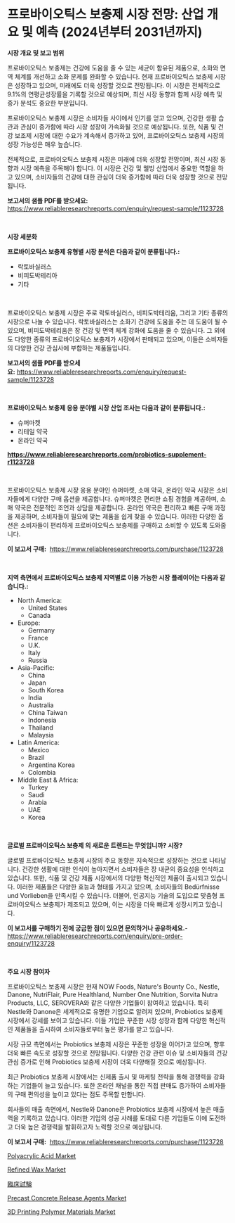 <p><h1>프로바이오틱스 보충제 시장 전망: 산업 개요 및 예측 (2024년부터 2031년까지)</h1></p><p><strong>시장 개요 및 보고 범위</strong></p>
<p><p>프로바이오틱스 보충제는 건강에 도움을 줄 수 있는 세균이 함유된 제품으로, 소화와 면역 체계를 개선하고 소화 문제를 완화할 수 있습니다. 현재 프로바이오틱스 보충제 시장은 성장하고 있으며, 미래에도 더욱 성장할 것으로 전망됩니다. 이 시장은 전체적으로 9.1%의 연평균성장률을 기록할 것으로 예상되며, 최신 시장 동향과 함께 시장 예측 및 증가 분석도 중요한 부분입니다.</p><p>프로바이오틱스 보충제 시장은 소비자들 사이에서 인기를 얻고 있으며, 건강한 생활 습관과 관심이 증가함에 따라 시장 성장이 가속화될 것으로 예상됩니다. 또한, 식품 및 건강 보조제 시장에 대한 수요가 계속해서 증가하고 있어, 프로바이오틱스 보충제 시장의 성장 가능성은 매우 높습니다.</p><p>전체적으로, 프로바이오틱스 보충제 시장은 미래에 더욱 성장할 전망이며, 최신 시장 동향과 시장 예측을 주목해야 합니다. 이 시장은 건강 및 웰빙 산업에서 중요한 역할을 하고 있으며, 소비자들의 건강에 대한 관심이 더욱 증가함에 따라 더욱 성장할 것으로 전망됩니다.</p></p>
<p><strong>보고서의 샘플 PDF를 받으세요:</strong> <a href="https://www.reliableresearchreports.com/enquiry/request-sample/1123728">https://www.reliableresearchreports.com/enquiry/request-sample/1123728</a></p>
<p>&nbsp;</p>
<p><strong>시장 세분화</strong></p>
<p><strong>프로바이오틱스 보충제 유형별 시장 분석은 다음과 같이 분류됩니다.:</strong></p>
<p><ul><li>락토바실러스</li><li>비피도박테리아</li><li>기타</li></ul></p>
<p>&nbsp;</p>
<p><p>프로바이오틱스 보충제 시장은 주로 락토바실러스, 비피도박테리움, 그리고 기타 종류의 시장으로 나눌 수 있습니다. 락토바실러스는 소화기 건강에 도움을 주는 데 도움이 될 수 있으며, 비피도박테리움은 장 건강 및 면역 체계 강화에 도움을 줄 수 있습니다. 그 외에도 다양한 종류의 프로바이오틱스 보충제가 시장에서 판매되고 있으며, 이들은 소비자들의 다양한 건강 관심사에 부합하는 제품들입니다.</p></p>
<p><strong>보고서의 샘플 PDF를 받으세요:</strong>&nbsp;<a href="https://www.reliableresearchreports.com/enquiry/request-sample/1123728">https://www.reliableresearchreports.com/enquiry/request-sample/1123728</a></p>
<p>&nbsp;</p>
<p><strong> 프로바이오틱스 보충제 응용 분야별 시장 산업 조사는 다음과 같이 분류됩니다.:</strong></p>
<p><ul><li>슈퍼마켓</li><li>리테일 약국</li><li>온라인 약국</li></ul></p>
<p><strong><a href="https://www.reliableresearchreports.com/probiotics-supplement-r1123728">https://www.reliableresearchreports.com/probiotics-supplement-r1123728</a></strong></p>
<p>&nbsp;</p>
<p><p>프로바이오틱스 보충제 시장 응용 분야인 슈퍼마켓, 소매 약국, 온라인 약국 시장은 소비자들에게 다양한 구매 옵션을 제공합니다. 슈퍼마켓은 편리한 쇼핑 경험을 제공하며, 소매 약국은 전문적인 조언과 상담을 제공합니다. 온라인 약국은 편리하고 빠른 구매 과정을 제공하며, 소비자들이 필요에 맞는 제품을 쉽게 찾을 수 있습니다. 이러한 다양한 옵션은 소비자들이 편리하게 프로바이오틱스 보충제를 구매하고 소비할 수 있도록 도와줍니다.</p></p>
<p><strong>이 보고서 구매:</strong>&nbsp; <a href="https://www.reliableresearchreports.com/purchase/1123728">https://www.reliableresearchreports.com/purchase/1123728</a></p>
<p>&nbsp;</p>
<p><strong>지역 측면에서 프로바이오틱스 보충제 지역별로 이용 가능한 시장 플레이어는 다음과 같습니다.:</strong></p>
<p><ul>
    <li>
        North America:
        <ul>
            <li>United States</li>
            <li>Canada</li>
        </ul>
    </li>
    <li>
        Europe:
        <ul>
            <li>Germany</li>
            <li>France</li>
            <li>U.K.</li>
            <li>Italy</li>
            <li>Russia</li>
        </ul>
    </li>
    <li>
        Asia-Pacific:
        <ul>
            <li>China</li>
            <li>Japan</li>
            <li>South Korea</li>
            <li>India</li>
            <li>Australia</li>
            <li>China Taiwan</li>
            <li>Indonesia</li>
            <li>Thailand</li>
            <li>Malaysia</li>
        </ul>
    </li>
    <li>
        Latin America:
        <ul>
            <li>Mexico</li>
            <li>Brazil</li>
            <li>Argentina Korea</li>
            <li>Colombia</li>
        </ul>
    </li>
    <li>
        Middle East & Africa:
        <ul>
            <li>Turkey</li>
            <li>Saudi</li>
            <li>Arabia</li>
            <li>UAE</li>
            <li>Korea</li>
        </ul>
    </li>
    </ul></p>
<p>&nbsp;</p>
<p><strong>글로벌 프로바이오틱스 보충제 의 새로운 트렌드는 무엇입니까? 시장?</strong></p>
<p><p>글로벌 프로바이오틱스 보충제 시장의 주요 동향은 지속적으로 성장하는 것으로 나타납니다. 건강한 생활에 대한 인식이 높아지면서 소비자들은 장 내균의 중요성을 인식하고 있습니다. 또한, 식품 및 건강 제품 시장에서의 다양한 혁신적인 제품이 출시되고 있습니다. 이러한 제품들은 다양한 효능과 형태를 가지고 있으며, 소비자들의 Bedürfnisse und Vorlieben을 만족시킬 수 있습니다. 더불어, 인공지능 기술의 도입으로 맞춤형 프로바이오틱스 보충제가 제조되고 있으며, 이는 시장을 더욱 빠르게 성장시키고 있습니다.</p></p>
<p><strong>이 보고서를 구매하기 전에 궁금한 점이 있으면 문의하거나 공유하세요.</strong>- <a href="https://www.reliableresearchreports.com/enquiry/pre-order-enquiry/1123728">https://www.reliableresearchreports.com/enquiry/pre-order-enquiry/1123728</a></p>
<p>&nbsp;</p>
<p><strong>주요 시장 참여자</strong></p>
<p><p>프로바이오틱스 보충제 시장은 현재 NOW Foods, Nature's Bounty Co., Nestle, Danone, NutriFlair, Pure Healthland, Number One Nutrition, Sorvita Nutra Products, LLC, SEROVERA와 같은 다양한 기업들이 참여하고 있습니다. 특히 Nestle와 Danone은 세계적으로 유명한 기업으로 알려져 있으며, Probiotics 보충제 시장에서 강세를 보이고 있습니다. 이들 기업은 꾸준한 시장 성장과 함께 다양한 혁신적인 제품들을 출시하여 소비자들로부터 높은 평가를 받고 있습니다. </p><p>시장 규모 측면에서는 Probiotics 보충제 시장은 꾸준한 성장을 이어가고 있으며, 향후 더욱 빠른 속도로 성장할 것으로 전망됩니다. 다양한 건강 관련 이슈 및 소비자들의 건강 관심 증가로 인해 Probiotics 보충제 시장이 더욱 다양해질 것으로 예상됩니다. </p><p>최근 Probiotics 보충제 시장에서는 신제품 출시 및 마케팅 전략을 통해 경쟁력을 강화하는 기업들이 늘고 있습니다. 또한 온라인 채널을 통한 직접 판매도 증가하여 소비자들의 구매 편의성을 높이고 있다는 점도 주목할 만합니다. </p><p>회사들의 매출 측면에서, Nestle와 Danone은 Probiotics 보충제 시장에서 높은 매출액을 기록하고 있습니다. 이러한 기업의 성공 사례를 토대로 다른 기업들도 이에 도전하고 더욱 높은 경쟁력을 발휘하고자 노력할 것으로 예상됩니다.</p></p>
<p><strong>이 보고서 구매:</strong>&nbsp;&nbsp;<a href="https://www.reliableresearchreports.com/purchase/1123728">https://www.reliableresearchreports.com/purchase/1123728</a></p>
<p><p><a href="https://issuu.com/reportprime-2/docs/polyacrylic-acid-market-size-2030.pptx">Polyacrylic Acid Market</a></p><p><a href="https://www.linkedin.com/pulse/refined-wax-market-research-report-provides-critical-insights-xbvif?trackingId=m3S67iCW7UV3E4N90Sxyqg%3D%3D">Refined Wax Market</a></p><p><a href="https://medium.com/@byroalenzuela76845/%E8%87%A8%E5%BA%8A%E8%A9%A6%E9%A8%93%E5%B8%82%E5%A0%B4%E8%AA%BF%E6%9F%BB%E3%83%AC%E3%83%9D%E3%83%BC%E3%83%88-%E3%81%9D%E3%81%AE%E6%AD%B4%E5%8F%B2%E3%81%A8%E4%BA%88%E6%B8%AC2024%E5%B9%B4%E3%81%8B%E3%82%892031%E5%B9%B4%E3%81%BE%E3%81%A7-075ed61fce72">臨床試験</a></p><p><a href="https://issuu.com/reportprime-2/docs/precast-concrete-release-agents-market-size-2030.p">Precast Concrete Release Agents Market</a></p><p><a href="https://www.linkedin.com/pulse/3d-printing-polymer-materials-market-size-trends-growth-outlook-cqw0f?trackingId=%2BrUEaRPFhU6bh2YVKJ4UZg%3D%3D">3D Printing Polymer Materials Market</a></p></p>